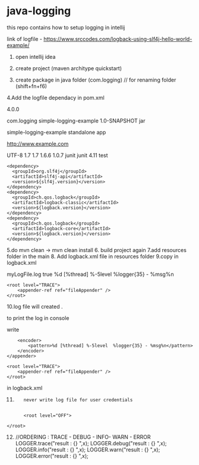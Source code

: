 # java-logging
this repo contains how to setup logging in intellij 


link of logfile - https://www.srccodes.com/logback-using-slf4j-hello-world-example/

1. open intellij idea 

2. create project (maven architype quickstart) 

3. create package in java folder (com.logging)  //  for renaming folder (shift+fn+f6)

4.Add the logfile dependacy in pom.xml



<?xml version="1.0" encoding="UTF-8"?>

<project xmlns="http://maven.apache.org/POM/4.0.0" xmlns:xsi="http://www.w3.org/2001/XMLSchema-instance"
         xsi:schemaLocation="http://maven.apache.org/POM/4.0.0 http://maven.apache.org/xsd/maven-4.0.0.xsd">
  <modelVersion>4.0.0</modelVersion>

  <groupId>com.logging</groupId>
  <artifactId>simple-logging-example</artifactId>
  <version>1.0-SNAPSHOT</version>
  <packaging>jar</packaging>


  <name>simple-logging-example standalone app</name>
  <!-- FIXME change it to the project's website JAR, WAR, EAR -->
  <url>http://www.example.com</url>

  <properties>
    <project.build.sourceEncoding>UTF-8</project.build.sourceEncoding>
    <maven.compiler.source>1.7</maven.compiler.source>
    <maven.compiler.target>1.7</maven.compiler.target>
    <slf4j.version>1.6.6</slf4j.version>
    <logback.version>1.0.7</logback.version>
  </properties>

  <dependencies>
    <dependency>
      <groupId>junit</groupId>
      <artifactId>junit</artifactId>
      <version>4.11</version>
      <scope>test</scope>
    </dependency>

    <dependency>
      <groupId>org.slf4j</groupId>
      <artifactId>slf4j-api</artifactId>
      <version>${slf4j.version}</version>
    </dependency>
    <dependency>
      <groupId>ch.qos.logback</groupId>
      <artifactId>logback-classic</artifactId>
      <version>${logback.version}</version>
    </dependency>
    <dependency>
      <groupId>ch.qos.logback</groupId>
      <artifactId>logback-core</artifactId>
      <version>${logback.version}</version>
    </dependency>
  </dependencies>



5.do mvn clean -> mvn clean install 
6. build project again
7.add resources folder in the main 
8. Add logback.xml file in resources folder 
9.copy in logback.xml


<?xml version="1.0" encoding="UTF-8"?>
<configuration>
    <appender name="fileAppender" class="ch.qos.logback.core.FileAppender">
        <file>myLogFile.log</file>
        <append>true</append>
        <encoder>
            <pattern>%d [%thread] %-5level  %logger{35} - %msg%n</pattern>
        </encoder>
    </appender>

    <root level="TRACE">
        <appender-ref ref="fileAppender" />
    </root>
</configuration>


10.log file will created .


to print the log in console 

write 

<?xml version="1.0" encoding="UTF-8"?>
<configuration>
    <appender name="fileAppender" class="ch.qos.logback.core.ConsoleAppender">

        <encoder>
            <pattern>%d [%thread] %-5level  %logger{35} - %msg%n</pattern>
        </encoder>
    </appender>

    <root level="TRACE">
        <appender-ref ref="fileAppender" />
    </root>
</configuration>

in logback.xml
         
         
         
 11.        never write log file for user credentials 
         
         
            <root level="OFF">
        <appender-ref ref="fileAppender" />
        <appender-ref ref="ConsoleAppender"/>
    </root>
         
         
12.  //ORDERING : TRACE - DEBUG - INFO- WARN - ERROR
            LOGGER.trace("result : {} ",x);
            LOGGER.debug("result : {} ",x);
            LOGGER.info("result : {} ",x);
            LOGGER.warn("result : {} ",x);
            LOGGER.error("result : {} ",x);
         
